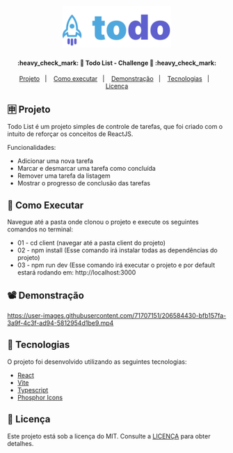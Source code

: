 <h1 align="center">
    <img alt="Todo Logo" title="#ToDoList" src=".github/logo.svg" width="250px" />
</h1>

<h4 align="center"> 
	:heavy_check_mark: 🚀 Todo List - Challenge 🚀 :heavy_check_mark:
</h4>

<p align="center">
  <a href="#-projeto">Projeto</a>&nbsp;&nbsp;&nbsp;|&nbsp;&nbsp;&nbsp;
  <a href="#-projeto">Como executar</a>&nbsp;&nbsp;&nbsp;|&nbsp;&nbsp;&nbsp;
  <a href="#%EF%B8%8F-demonstração">Demonstração</a>&nbsp;&nbsp;&nbsp;|&nbsp;&nbsp;&nbsp;
  <a href="#-tecnologias">Tecnologias</a>&nbsp;&nbsp;&nbsp;|&nbsp;&nbsp;&nbsp;
  <a href="#memo-licença">Licença</a>
</p>

## 🈸 Projeto

Todo List é um projeto simples de controle de tarefas, que foi criado com o intuito de reforçar os conceitos de ReactJS.

Funcionalidades:
- Adicionar uma nova tarefa
- Marcar e desmarcar uma tarefa como concluída
- Remover uma tarefa da listagem
- Mostrar o progresso de conclusão das tarefas

## 🔧 Como Executar
Navegue até a pasta onde clonou o projeto e execute os seguintes comandos no terminal:
- 01 - cd client (navegar até a pasta client do projeto)
- 02 - npm install (Esse comando irá instalar todas as dependências do projeto)
- 03 - npm run dev (Esse comando irá executar o projeto e por default estará rodando em: http://localhost:3000

## 📽️ Demonstração


https://user-images.githubusercontent.com/71707151/206584430-bfb157fa-3a9f-4c3f-ad94-5812954d1be9.mp4




## 🚀 Tecnologias

O projeto foi desenvolvido utilizando as seguintes tecnologias:

- [React](https://reactjs.org)
- [Vite](https://vitejs.dev)
- [Typescript](https://www.typescriptlang.org)
- [Phosphor Icons](https://phosphoricons.com)

## :memo: Licença
Este projeto está sob a licença do MIT. Consulte a [LICENÇA](LICENSE) para obter detalhes.

